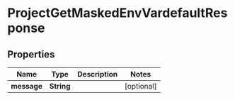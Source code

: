 

# ProjectGetMaskedEnvVardefaultResponse


## Properties

| Name | Type | Description | Notes |
|------------ | ------------- | ------------- | -------------|
|**message** | **String** |  |  [optional] |



